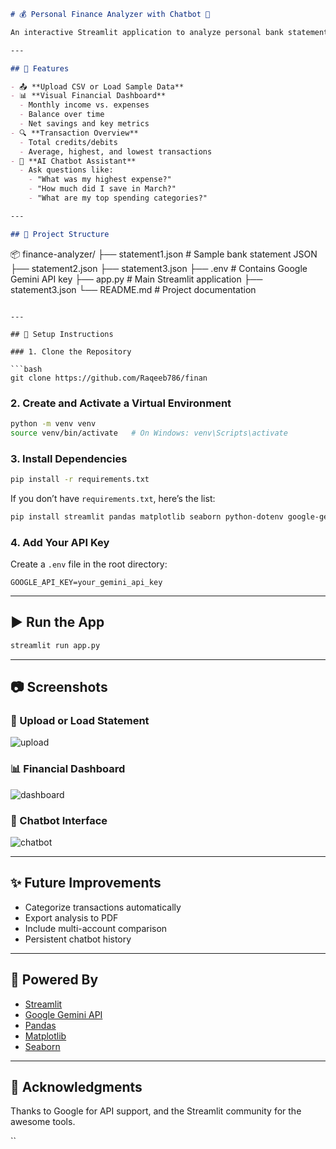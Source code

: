```markdown
# 💰 Personal Finance Analyzer with Chatbot 🤖

An interactive Streamlit application to analyze personal bank statements and chat with an AI-powered assistant to gain financial insights.

---

## 📌 Features

- 📤 **Upload CSV or Load Sample Data**
- 📊 **Visual Financial Dashboard**
  - Monthly income vs. expenses
  - Balance over time
  - Net savings and key metrics
- 🔍 **Transaction Overview**
  - Total credits/debits
  - Average, highest, and lowest transactions
- 🤖 **AI Chatbot Assistant**
  - Ask questions like:
    - "What was my highest expense?"
    - "How much did I save in March?"
    - "What are my top spending categories?"

---

## 📁 Project Structure

```

📦 finance-analyzer/
├── statement1.json            # Sample bank statement JSON
├── statement2.json
├── statement3.json
├── .env                       # Contains Google Gemini API key
├── app.py                    # Main Streamlit application
├── statement3.json
└── README.md                 # Project documentation


````

---

## 🔧 Setup Instructions

### 1. Clone the Repository

```bash
git clone https://github.com/Raqeeb786/finan
````

### 2. Create and Activate a Virtual Environment

```bash
python -m venv venv
source venv/bin/activate   # On Windows: venv\Scripts\activate
```

### 3. Install Dependencies

```bash
pip install -r requirements.txt
```

If you don’t have `requirements.txt`, here’s the list:

```bash
pip install streamlit pandas matplotlib seaborn python-dotenv google-generativeai
```

### 4. Add Your API Key

Create a `.env` file in the root directory:

```
GOOGLE_API_KEY=your_gemini_api_key
```

---

## ▶️ Run the App

```bash
streamlit run app.py
```

---

## 📷 Screenshots

### 🧾 Upload or Load Statement

![upload](https://via.placeholder.com/800x300?text=Upload+or+Load+Sample+Data)

### 📊 Financial Dashboard

![dashboard](https://via.placeholder.com/800x300?text=Visual+Insights+and+Metrics)

### 🤖 Chatbot Interface

![chatbot](https://via.placeholder.com/800x300?text=Chat+with+Finance+Bot)

---

## ✨ Future Improvements

* Categorize transactions automatically
* Export analysis to PDF
* Include multi-account comparison
* Persistent chatbot history

---

## 🧠 Powered By

* [Streamlit](https://streamlit.io/)
* [Google Gemini API](https://ai.google.dev/)
* [Pandas](https://pandas.pydata.org/)
* [Matplotlib](https://matplotlib.org/)
* [Seaborn](https://seaborn.pydata.org/)

---

## 🙌 Acknowledgments

Thanks to Google for API support, and the Streamlit community for the awesome tools.

``
